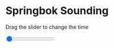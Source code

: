 <h1>Springbok Sounding</h1>
<p>Drag the slider to change the time</p>

<div class="slidecontainer">
<input oninput='setImage(this)' class="slider" type="range" min="0" max="7" value="0" step="1" />
<img id='img'/>
</div>

<script>
var img = document.getElementById('img');
var img_array = ['/assets/images/skwt/skd_spr_wrfout_d01_2020-06-23_12:00:00.png',
'/assets/images/skwt/skd_spr_wrfout_d01_2020-06-23_18:00:00.png',
'/assets/images/skwt/skd_spr_wrfout_d01_2020-06-24_00:00:00.png',
'/assets/images/skwt/skd_spr_wrfout_d01_2020-06-24_06:00:00.png',
'/assets/images/skwt/skd_spr_wrfout_d01_2020-06-24_12:00:00.png',
'/assets/images/skwt/skd_spr_wrfout_d01_2020-06-24_18:00:00.png',
'/assets/images/skwt/skd_spr_wrfout_d01_2020-06-25_00:00:00.png',];
function setImage(obj)
{
        var value = obj.value;
        img.src = img_array[value];

}
</script>
